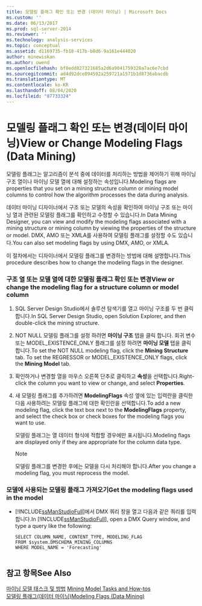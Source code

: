 ```yaml
---
title: 모델링 플래그 확인 또는 변경 (데이터 마이닝) | Microsoft Docs
ms.custom: ''
ms.date: 06/13/2017
ms.prod: sql-server-2014
ms.reviewer: ''
ms.technology: analysis-services
ms.topic: conceptual
ms.assetid: d1169735-fb18-417b-b8d6-9a161e444020
author: minewiskan
ms.author: owend
ms.openlocfilehash: bf0edd827321685a2d6a9041759328a7ac6e7cbd
ms.sourcegitcommit: ad4d92dce894592a259721a1571b1d8736abacdb
ms.translationtype: MT
ms.contentlocale: ko-KR
ms.lasthandoff: 08/04/2020
ms.locfileid: "87733324"
---
```

# <a name="view-or-change-modeling-flags-data-mining"></a><span data-ttu-id="c4717-102">모델링 플래그 확인 또는 변경(데이터 마이닝)</span><span class="sxs-lookup"><span data-stu-id="c4717-102">View or Change Modeling Flags (Data Mining)</span></span>
  <span data-ttu-id="c4717-103">모델링 플래그는 알고리즘이 분석 중에 데이터를 처리하는 방법을 제어하기 위해 마이닝 구조 열이나 마이닝 모델 열에 대해 설정하는 속성입니다.</span><span class="sxs-lookup"><span data-stu-id="c4717-103">Modeling flags are properties that you set on a mining structure column or mining model columns to control how the algorithm processes the data during analysis.</span></span>  
  
 <span data-ttu-id="c4717-104">데이터 마이닝 디자이너에서 구조 또는 모델의 속성을 확인하여 마이닝 구조 또는 마이닝 열과 관련된 모델링 플래그를 확인하고 수정할 수 있습니다.</span><span class="sxs-lookup"><span data-stu-id="c4717-104">In Data Mining Designer, you can view and modify the modeling flags associated with a mining structure or mining column by viewing the properties of the structure or model.</span></span> <span data-ttu-id="c4717-105">DMX, AMO 또는 XMLA를 사용하여 모델링 플래그를 설정할 수도 있습니다.</span><span class="sxs-lookup"><span data-stu-id="c4717-105">You can also set modeling flags by using DMX, AMO, or XMLA.</span></span>  
  
 <span data-ttu-id="c4717-106">이 절차에서는 디자이너에서 모델링 플래그를 변경하는 방법에 대해 설명합니다.</span><span class="sxs-lookup"><span data-stu-id="c4717-106">This procedure describes how to change the modeling flags in the designer.</span></span>  
  
### <a name="view-or-change-the-modeling-flag-for-a-structure-column-or-model-column"></a><span data-ttu-id="c4717-107">구조 열 또는 모델 열에 대한 모델링 플래그 확인 또는 변경</span><span class="sxs-lookup"><span data-stu-id="c4717-107">View or change the modeling flag for a structure column or model column</span></span>  
  
1.  <span data-ttu-id="c4717-108">SQL Server Design Studio에서 솔루션 탐색기를 열고 마이닝 구조를 두 번 클릭합니다.</span><span class="sxs-lookup"><span data-stu-id="c4717-108">In SQL Server Design Studio, open Solution Explorer, and then double-click the mining structure.</span></span>  
  
2.  <span data-ttu-id="c4717-109">NOT NULL 모델링 플래그를 설정 하려면 **마이닝 구조** 탭을 클릭 합니다. 회귀 변수 또는 MODEL_EXISTENCE_ONLY 플래그를 설정 하려면 **마이닝 모델** 탭을 클릭 합니다.</span><span class="sxs-lookup"><span data-stu-id="c4717-109">To set the NOT NULL modeling flag, click the **Mining Structure** tab. To set the REGRESSOR or MODEL_EXISTENCE_ONLY flags, click the **Mining Model** tab.</span></span>  
  
3.  <span data-ttu-id="c4717-110">확인하거나 변경할 열을 마우스 오른쪽 단추로 클릭하고 **속성**을 선택합니다.</span><span class="sxs-lookup"><span data-stu-id="c4717-110">Right-click the column you want to view or change, and select **Properties**.</span></span>  
  
4.  <span data-ttu-id="c4717-111">새 모델링 플래그를 추가하려면 **ModelingFlags** 속성 옆에 있는 입력란을 클릭한 다음 사용하려는 모델링 플래그에 대한 확인란을 선택합니다.</span><span class="sxs-lookup"><span data-stu-id="c4717-111">To add a new modeling flag, click the text box next to the **ModelingFlags** property, and select the check box or check boxes for the modeling flags you want to use.</span></span>  
  
     <span data-ttu-id="c4717-112">모델링 플래그는 열 데이터 형식에 적합할 경우에만 표시됩니다.</span><span class="sxs-lookup"><span data-stu-id="c4717-112">Modeling flags are displayed only if they are appropriate for the column data type.</span></span>  
  
    > [!NOTE]  
    >  <span data-ttu-id="c4717-113">모델링 플래그를 변경한 후에는 모델을 다시 처리해야 합니다.</span><span class="sxs-lookup"><span data-stu-id="c4717-113">After you change a modeling flag, you must reprocess the model.</span></span>  
  
### <a name="get-the-modeling-flags-used-in-the-model"></a><span data-ttu-id="c4717-114">모델에 사용되는 모델링 플래그 가져오기</span><span class="sxs-lookup"><span data-stu-id="c4717-114">Get the modeling flags used in the model</span></span>  
  
-   <span data-ttu-id="c4717-115">[!INCLUDE[ssManStudioFull](../../includes/ssmanstudiofull-md.md)]에서 DMX 쿼리 창을 열고 다음과 같은 쿼리를 입력합니다.</span><span class="sxs-lookup"><span data-stu-id="c4717-115">In [!INCLUDE[ssManStudioFull](../../includes/ssmanstudiofull-md.md)], open a DMX Query window, and type a query like the following:</span></span>  
  
    ```  
    SELECT COLUMN_NAME, CONTENT_TYPE, MODELING_FLAG  
    FROM $system.DMSCHEMA_MINING_COLUMNS  
    WHERE MODEL_NAME = 'Forecasting'  
  
    ```  
  
## <a name="see-also"></a><span data-ttu-id="c4717-116">참고 항목</span><span class="sxs-lookup"><span data-stu-id="c4717-116">See Also</span></span>  
 <span data-ttu-id="c4717-117">[마이닝 모델 태스크 및 방법](mining-model-tasks-and-how-tos.md) </span><span class="sxs-lookup"><span data-stu-id="c4717-117">[Mining Model Tasks and How-tos](mining-model-tasks-and-how-tos.md) </span></span>  
 [<span data-ttu-id="c4717-118">모델링 플래그&#40;데이터 마이닝&#41;</span><span class="sxs-lookup"><span data-stu-id="c4717-118">Modeling Flags &#40;Data Mining&#41;</span></span>](modeling-flags-data-mining.md)  
  
  
